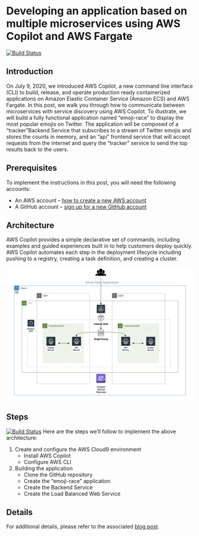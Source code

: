 # Developing an application based on multiple microservices using AWS Copilot and AWS Fargate
[![Build Status](https://travis-ci.org/joemccann/dillinger.svg?branch=master)](https://travis-ci.org/joemccann/dillinger)
## Introduction
On July 9, 2020, we introduced AWS Copilot, a new command line interface (CLI) to build, release, and operate production ready containerized applications on Amazon Elastic Container Service (Amazon ECS) and AWS Fargate. In this post, we walk you through how to communicate between microservices with service discovery using  AWS Copilot.
To illustrate, we will build a fully functional application named “emoji-race” to display the most popular emojis on Twitter. The application will be composed of a “tracker”Backend Service that subscribes to a stream of Twitter emojis and stores the counts in memory, and an “api” frontend service that will accept requests from the internet and query the “tracker” service to send the top results back to the users.

## Prerequisites
To implement the instructions in this post, you will need the following accounts:

* An AWS account – [how to create a new AWS account](https://aws.amazon.com/premiumsupport/knowledge-center/create-and-activate-aws-account/)
* A GitHub account – [sign up for a new GitHub account](https://help.github.com/en/github/getting-started-with-github/signing-up-for-a-new-github-account)


## Architecture
AWS Copilot provides a simple declarative set of commands, including examples and guided experiences built in to help customers deploy quickly. AWS Copilot automates each step in the deployment lifecycle including pushing to a registry, creating a task definition, and creating a cluster.

<img width="1042" alt="architecture-screenshot" src="images/Architecture.png">


## Steps
[![Build Status](https://travis-ci.org/joemccann/dillinger.svg?branch=master)](https://travis-ci.org/joemccann/dillinger)
Here are the steps we’ll follow to implement the above architecture:

1. Create and configure the AWS Cloud9 environment
    * Install AWS Copilot
    * Configure AWS CLI
2. Building the application
    * Clone the GitHub repository
    * Create the “emoji-race” application
    * Create the Backend Service
    * Create the Load Balanced Web Service

## Details
For additional details, please refer to the associated [blog post](https://aws.amazon.com/blogs/containers/developing-an-application-based-on-multiple-microservices-using-the-aws-copilot-and-aws-fargate/).
